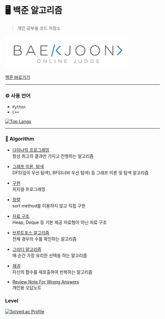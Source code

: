 # 🖥️ 백준 알고리즘
> 개인 공부용 코드 저장소




<img src="/BOJ.png" alt="Data" style="width: 400px;"/>

[백준 바로가기](https://www.acmicpc.net/)

---


### ⚙️ 사용 언어
- `Python`
- `C++`

[![Top Langs](https://github-readme-stats.vercel.app/api/top-langs/?username=curihus&exclude_repo=lol-searcher,Discord-Bot&layout=compact&theme=light)](https://github.com/CuriHuS/Baekjoon)

----

### 📌 Algorithm

- [다이나믹 프로그래밍](https://github.com/CuriHuS/Baekjoon/tree/main/%EB%8B%A4%EC%9D%B4%EB%82%98%EB%AF%B9%20%ED%94%84%EB%A1%9C%EA%B7%B8%EB%9E%98%EB%B0%8D)
  <br>항상 최고의 결과만 가지고 진행하는 알고리즘

- [그래프 이론, 탐색](https://github.com/CuriHuS/Baekjoon/tree/main/%EA%B7%B8%EB%9E%98%ED%94%84%20%EC%9D%B4%EB%A1%A0%2C%20%ED%83%90%EC%83%89)
  <br>DFS(깊이 우선 탐색), BFS(너비 우선 탐색) 등 그래프 이론 및 탐색 알고리즘
  
- [구현](https://github.com/CuriHuS/Baekjoon/tree/main/%EA%B5%AC%ED%98%84)
  <br> 피지컬 프로그래밍
  
- [정렬](https://github.com/CuriHuS/Baekjoon/tree/main/%EC%A0%95%EB%A0%AC)
  <br> sort method를 이용하지 않고 직접 구현
  
- [자료 구조](https://github.com/CuriHuS/Baekjoon/tree/main/%EC%9E%90%EB%A3%8C%20%EA%B5%AC%EC%A1%B0)
  <br> Heap, Deque 등 기본 제공 자료형이 아닌 자료 구조
  
- [브루트포스 알고리즘](https://github.com/CuriHuS/Baekjoon/tree/main/%EB%B8%8C%EB%A3%A8%ED%8A%B8%ED%8F%AC%EC%8A%A4%20%EC%95%8C%EA%B3%A0%EB%A6%AC%EC%A6%98)
  <br> 전체 경우의 수를 확인하는 알고리즘
  
- [그리디 알고리즘](https://github.com/CuriHuS/Baekjoon/tree/main/%EA%B7%B8%EB%A6%AC%EB%94%94%20%EC%95%8C%EA%B3%A0%EB%A6%AC%EC%A6%98)
  <br> 매 순간 가장 유리한 선택을 하는 알고리즘
  
- [재귀](https://github.com/CuriHuS/Baekjoon/tree/main/%EC%9E%AC%EA%B7%80)
  <br> 자신의 함수를 재호출하여 반복하는 알고리즘

- [Review Note For Wrong Answers](https://github.com/CuriHuS/Baekjoon/tree/main/Review%20Notes%20For%20Wrong%20Answers)
  <br> 개인용 오답노트

### Level
[![Solved.ac Profile](http://mazassumnida.wtf/api/v2/generate_badge?boj=curihus)](https://solved.ac/curihus)
